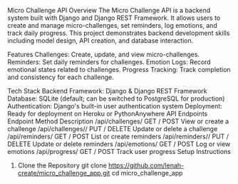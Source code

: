 Micro Challenge API
Overview
The Micro Challenge API is a backend system built with Django and Django REST Framework.
It allows users to create and manage micro-challenges, set reminders, log emotions, and track daily progress.
This project demonstrates backend development skills including model design, API creation, and database interaction.

Features
Challenges: Create, update, and view micro-challenges.
Reminders: Set daily reminders for challenges.
Emotion Logs: Record emotional states related to challenges.
Progress Tracking: Track completion and consistency for each challenge.

Tech Stack
Backend Framework: Django & Django REST Framework
Database: SQLite (default; can be switched to PostgreSQL for production)
Authentication: Django's built-in user authentication system
Deployment: Ready for deployment on Heroku or PythonAnywhere
API Endpoints
Endpoint	Method	Description
/api/challenges/	GET / POST	View or create a challenge
/api/challenges/<id>/	PUT / DELETE	Update or delete a challenge
/api/reminders/	GET / POST	List or create reminders
/api/reminders/<id>/	PUT / DELETE	Update or delete reminders
/api/emotions/	GET / POST	Log or view emotions
/api/progress/	GET / POST	Track user progress
Setup Instructions

1. Clone the Repository
git clone https://github.com/lenah-create/micro_challenge_app.git
cd micro_challenge_app